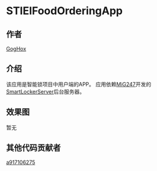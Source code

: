 # STIEIFoodOrderingApp
## 作者
[GogHox](https://github.com/GogHox)

## 介绍
该应用是智能锁项目中用户端的APP。
应用依赖[MiG247](https://github.com/MiG247)开发的[SmartLockerServer](https://github.com/MiG247/SmartLockerServer)后台服务器。

## 效果图
暂无

## 其他代码贡献者
[a917106275](https://github.com/a917106275)
